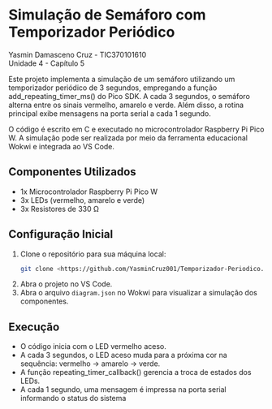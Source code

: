 # Simulação de Semáforo com Temporizador Periódico
Yasmin Damasceno Cruz - TIC370101610  
Unidade 4 - Capítulo 5

Este projeto implementa a simulação de um semáforo utilizando um temporizador periódico de 3 segundos, empregando a função add_repeating_timer_ms() do Pico SDK. A cada 3 segundos, o semáforo alterna entre os sinais vermelho, amarelo e verde. Além disso, a rotina principal exibe mensagens na porta serial a cada 1 segundo.

O código é escrito em C e executado no microcontrolador Raspberry Pi Pico W. A simulação pode ser realizada por meio da ferramenta educacional Wokwi e integrada ao VS Code.

## Componentes Utilizados

- 1x Microcontrolador Raspberry Pi Pico W
- 3x LEDs (vermelho, amarelo e verde)
- 3x Resistores de 330 Ω

## Configuração Inicial

1. Clone o repositório para sua máquina local:
   ```bash
   git clone <https://github.com/YasminCruz001/Temporizador-Periodico.git>
   ```
2. Abra o projeto no VS Code.
3. Abra o arquivo `diagram.json` no Wokwi para visualizar a simulação dos componentes.

## Execução

- O código inicia com o LED vermelho aceso.
- A cada 3 segundos, o LED aceso muda para a próxima cor na sequência: vermelho → amarelo → verde.
- A função repeating_timer_callback() gerencia a troca de estados dos LEDs.
- A cada 1 segundo, uma mensagem é impressa na porta serial informando o status do sistema
